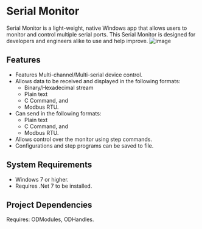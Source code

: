 # Serial Monitor
Serial Monitor is a light-weight, native Windows app that allows users to monitor and control multiple serial ports. This Serial Monitor is designed for developers and engineers alike to use and help improve. 
![image](https://github.com/julihirn/Serial-Monitor/assets/94691568/77a936c0-7688-42e2-b574-61de52b60c22)
## Features
* Features Multi-channel/Multi-serial device control.
* Allows data to be received and displayed in the following formats:
  * Binary/Hexadecimal stream
  * Plain text
  * C Command, and
  * Modbus RTU.
* Can send in the following formats:
  * Plain text
  * C Command, and
  * Modbus RTU.
* Allows control over the monitor using step commands.
* Configurations and step programs can be saved to file.
## System Requirements
* Windows 7 or higher.
* Requires .Net 7 to be installed.
## Project Dependencies
Requires: ODModules, ODHandles.
